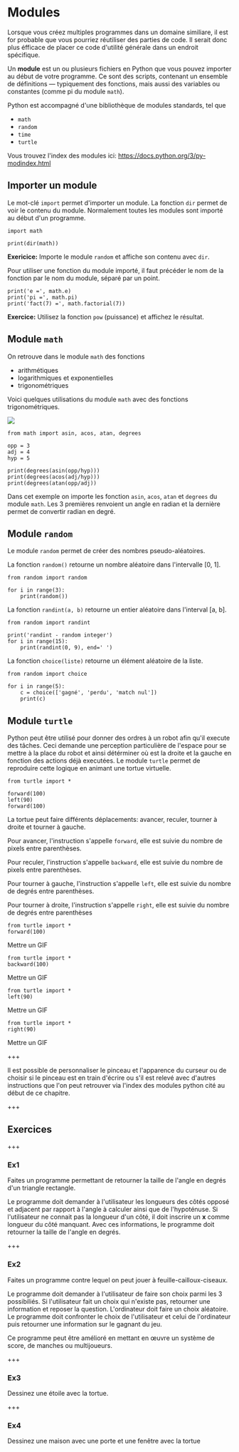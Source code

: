 # Modules

Lorsque vous créez multiples programmes dans un domaine similiare, il est for probable que vous pourriez réutiliser des parties de code. Il serait donc plus éfficace de placer ce code d'utilité générale dans un endroit spécifique. 

Un **module** est un ou plusieurs fichiers en Python que vous pouvez importer au début de votre programme.
Ce sont des scripts, contenant un ensemble de définitions — typiquement des fonctions, mais aussi des variables ou constantes (comme pi du module `math`).

Python est accompagné d'une bibliothèque de modules standards, tel que

- `math`
- `random`
- `time`
- `turtle`

Vous trouvez l'index des modules ici: https://docs.python.org/3/py-modindex.html

## Importer un module

Le mot-clé `import` permet d'importer un module. La fonction `dir` permet de voir le contenu du module. 
Normalement toutes les modules sont importé au début d'un programme.

```{codeplay}
import math

print(dir(math))
````

**Exericice:** Importe le module `random` et affiche son contenu avec `dir`.

Pour utiliser une fonction du module importé, il faut précéder le nom de la fonction par le nom du module, séparé par un point.

```{codeplay}
print('e =', math.e)
print('pi =', math.pi)
print('fact(7) =', math.factorial(7))
````

**Exercice:** Utilisez la fonction `pow` (puissance) et affichez le résultat.


## Module `math`

On retrouve dans le module `math` des <span commented>fonctions</span><!-- REVIEW/JPP: ainsi que des constantes --> 

- arithmétiques
- logarithmiques et exponentielles
- trigonométriques

Voici quelques utilisations du module `math` avec des fonctions trigonométriques.

![](trigo.gif)

```{codeplay}
from math import asin, acos, atan, degrees

opp = 3
adj = 4
hyp = 5

print(degrees(asin(opp/hyp)))
print(degrees(acos(adj/hyp)))
print(degrees(atan(opp/adj))
```

Dans cet exemple on importe les fonction `asin`, `acos`, `atan` et `degrees` du module `math`. Les 3 premières renvoient un angle en radian et la dernière permet de convertir radian en degré.

## Module `random`

Le module `random` permet de créer des nombres pseudo-aléatoires. 

La fonction `random()` retourne un nombre aléatoire dans l'intervalle [0, 1].

```{codeplay}
from random import random
    
for i in range(3):
    print(random())
```

La fonction `randint(a, b)` retourne un entier aléatoire dans l'interval [a, b].

```{codeplay}
from random import randint
    
print('randint - random integer')
for i in range(15):
    print(randint(0, 9), end=' ')
```

La fonction `choice(liste)` retourne un élément aléatoire de la liste.

```{codeplay}
from random import choice

for i in range(5):
    c = choice(['gagné', 'perdu', 'match nul'])
    print(c)
```

## Module `turtle` 

Python peut être utilisé pour donner des ordres à un robot afin qu'il execute des tâches. Ceci demande une perception particulière de l'espace pour se mettre à la place du robot et ainsi détérminer où est la droite et la gauche en fonction des actions déjà executées. Le module `turtle` permet de reproduire cette logique en animant une tortue virtuelle.

```{codeplay}
from turtle import *

forward(100)
left(90)
forward(100)
```

La tortue peut faire différents déplacements: avancer, reculer, tourner à droite et tourner à gauche. 

Pour avancer, l'instruction s'appelle `forward`, elle est suivie du nombre de pixels entre parenthèses.

Pour reculer, l'instruction s'appelle `backward`, elle est suivie du nombre de pixels entre parenthèses.

Pour tourner à gauche, l'instruction s'appelle `left`, elle est suivie du nombre de degrés entre parenthèses.

Pour tourner à droite, l'instruction s'appelle `right`, elle est suivie du nombre de degrés entre parenthèses 

```{code-cell} ipython3
from turtle import *
forward(100)
```

Mettre un GIF

```{code-cell} ipython3
from turtle import *
backward(100)
```

Mettre un GIF

```{code-cell} ipython3
from turtle import *
left(90)
```

Mettre un GIF

```{code-cell} ipython3
from turtle import *
right(90)
```

Mettre un GIF

+++

Il est possible de personnaliser le pinceau et l'apparence du curseur ou de choisir si le pinceau est en train d'écrire ou s'il est relevé avec d'autres instructions que l'on peut retrouver via l'index des modules python cité au début de ce chapitre. 

+++

## Exercices

+++

### Ex1
Faites un programme permettant de retourner la taille de l'angle en degrés d'un triangle rectangle.

Le programme doit demander à l'utilisateur les longueurs des côtés opposé et adjacent par rapport à l'angle à calculer ainsi que de l'hypoténuse. Si l'utilisateur ne connait pas la longueur d'un côté, il doit inscrire un **x** comme longueur du côté manquant. Avec ces informations, le programme doit retourner la taille de l'angle en degrés.

+++

### Ex2
Faites un programme contre lequel on peut jouer à feuille-cailloux-ciseaux.

Le programme doit demander à l'utilisateur de faire son choix parmi les 3 possibiliés. Si l'utilisateur fait un choix qui n'existe pas, retourner une information et reposer la question. L'ordinateur doit faire un choix aléatoire. Le programme doit confronter le choix de l'utilisateur et celui de l'ordinateur puis retourner une information sur le gagnant du jeu.

Ce programme peut être amélioré en mettant en œuvre un système de score, de manches ou multijoueurs.

+++

### Ex3
Dessinez une étoile avec la tortue.

+++

### Ex4
Dessinez une maison avec une porte et une fenêtre avec la tortue

```{code-cell} ipython3

```
